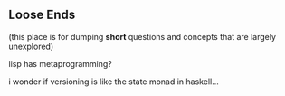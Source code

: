 Loose Ends
-----------

(this place is for dumping **short** questions and concepts that are largely unexplored)

lisp has metaprogramming?

i wonder if versioning is like the state monad in haskell...
